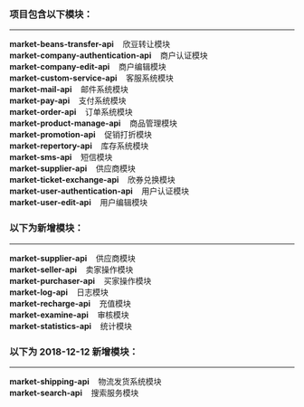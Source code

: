 <h3>项目包含以下模块：</h3>
<hr>
<b>market-beans-transfer-api</b> &nbsp;&nbsp; 欣豆转让模块<br>
<b>market-company-authentication-api</b> &nbsp;&nbsp; 商户认证模块<br>
<b>market-company-edit-api</b> &nbsp;&nbsp; 商户编辑模块<br/>
<b>market-custom-service-api</b> &nbsp;&nbsp; 客服系统模块<br/>
<b>market-mail-api</b> &nbsp;&nbsp; 邮件系统模块<br/>
<b>market-pay-api</b> &nbsp;&nbsp; 支付系统模块<br/>
<b>market-order-api</b> &nbsp;&nbsp; 订单系统模块<br/>
<b>market-product-manage-api</b> &nbsp;&nbsp; 商品管理模块<br/>
<b>market-promotion-api</b> &nbsp;&nbsp; 促销打折模块<br/>
<b>market-repertory-api</b> &nbsp;&nbsp; 库存系统模块<br/>
<b>market-sms-api</b> &nbsp;&nbsp; 短信模块<br/>
<b>market-supplier-api</b> &nbsp;&nbsp; 供应商模块<br/>
<b>market-ticket-exchange-api</b> &nbsp;&nbsp; 欣券兑换模块<br/>
<b>market-user-authentication-api</b> &nbsp;&nbsp; 用户认证模块<br/>
<b>market-user-edit-api</b> &nbsp;&nbsp; 用户编辑模块<br/>
<h3>以下为新增模块：</h3>
<hr>
<b>market-supplier-api</b> &nbsp;&nbsp; 供应商模块<br>
<b>market-seller-api</b> &nbsp;&nbsp; 卖家操作模块<br>
<b>market-purchaser-api</b> &nbsp;&nbsp; 买家操作模块<br>
<b>market-log-api</b> &nbsp;&nbsp; 日志模块<br>
<b>market-recharge-api</b> &nbsp;&nbsp; 充值模块<br>
<b>market-examine-api</b> &nbsp;&nbsp; 审核模块<br>
<b>market-statistics-api</b> &nbsp;&nbsp; 统计模块<br>

<h3>以下为 2018-12-12 新增模块：</h3>
<hr>
<b>market-shipping-api</b> &nbsp;&nbsp; 物流发货系统模块<br>
<b>market-search-api</b> &nbsp;&nbsp; 搜索服务模块<br>
<br>
<br>
<br>
<br>